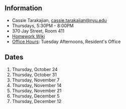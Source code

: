 ## Information

* Cassie Tarakajian, cassie.tarakajian@nyu.edu
* Thursdays, 5:30PM - 8:00PM
* 370 Jay Street, Room 411
* [Homework Wiki](https://github.com/ITPNYU/ICM-2019-Media/wiki/Homework-Cassie)
* [Office Hours](https://calendar.google.com/calendar/selfsched?sstoken=UU1sWVF3by0wR2lQfGRlZmF1bHR8YjhkY2IyODcxNDk3ODRhNzI1OTkyN2JiMDY3ODFmNWI): Tuesday Afternoons, Resident's Office

## Dates

1. Thursday, October 24
2. Thursday, October 31
3. Thursday, November 7
4. Thursday, November 14
5. Thursday, November 21
6. Thursday, December 5
7. Thursday, December 12
